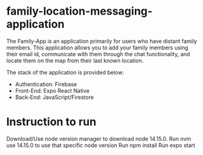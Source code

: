 # family-location-messaging-application
The Family-App is an application primarily for users who have distant family members. This application allows you to add your family members using their email id, communicate with them through the chat functionality, and locate them on the map from their last known location. 

The stack of the application is provided below: 
- Authentication: Firebase 
- Front-End: Expo React Native 
- Back-End: JavaScript/Firestore

# Instruction to run
Download/Use node version manager to download node 14.15.0.
Run nvm use 14.15.0 to use that specific node version
Run npm install
Run expo start
